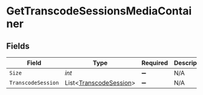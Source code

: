 # GetTranscodeSessionsMediaContainer


## Fields

| Field                                                                                                                                                                                                                                                                                                                                                                                                                                                                                                                                                                             | Type                                                                                                                                                                                                                                                                                                                                                                                                                                                                                                                                                                              | Required                                                                                                                                                                                                                                                                                                                                                                                                                                                                                                                                                                          | Description                                                                                                                                                                                                                                                                                                                                                                                                                                                                                                                                                                       | Example                                                                                                                                                                                                                                                                                                                                                                                                                                                                                                                                                                           |
| --------------------------------------------------------------------------------------------------------------------------------------------------------------------------------------------------------------------------------------------------------------------------------------------------------------------------------------------------------------------------------------------------------------------------------------------------------------------------------------------------------------------------------------------------------------------------------- | --------------------------------------------------------------------------------------------------------------------------------------------------------------------------------------------------------------------------------------------------------------------------------------------------------------------------------------------------------------------------------------------------------------------------------------------------------------------------------------------------------------------------------------------------------------------------------- | --------------------------------------------------------------------------------------------------------------------------------------------------------------------------------------------------------------------------------------------------------------------------------------------------------------------------------------------------------------------------------------------------------------------------------------------------------------------------------------------------------------------------------------------------------------------------------- | --------------------------------------------------------------------------------------------------------------------------------------------------------------------------------------------------------------------------------------------------------------------------------------------------------------------------------------------------------------------------------------------------------------------------------------------------------------------------------------------------------------------------------------------------------------------------------- | --------------------------------------------------------------------------------------------------------------------------------------------------------------------------------------------------------------------------------------------------------------------------------------------------------------------------------------------------------------------------------------------------------------------------------------------------------------------------------------------------------------------------------------------------------------------------------- |
| `Size`                                                                                                                                                                                                                                                                                                                                                                                                                                                                                                                                                                            | *int*                                                                                                                                                                                                                                                                                                                                                                                                                                                                                                                                                                             | :heavy_minus_sign:                                                                                                                                                                                                                                                                                                                                                                                                                                                                                                                                                                | N/A                                                                                                                                                                                                                                                                                                                                                                                                                                                                                                                                                                               | 1                                                                                                                                                                                                                                                                                                                                                                                                                                                                                                                                                                                 |
| `TranscodeSession`                                                                                                                                                                                                                                                                                                                                                                                                                                                                                                                                                                | List<[TranscodeSession](../../Models/Requests/TranscodeSession.md)>                                                                                                                                                                                                                                                                                                                                                                                                                                                                                                               | :heavy_minus_sign:                                                                                                                                                                                                                                                                                                                                                                                                                                                                                                                                                                | N/A                                                                                                                                                                                                                                                                                                                                                                                                                                                                                                                                                                               | [{"audioChannels":1,"audioCodec":"opus","audioDecision":"transcode","complete":false,"container":"mkv","context":"streaming","duration":1445695,"error":false,"key":"vv3i2q2lax92qlzul1hbd4bx","maxOffsetAvailable":29.53,"minOffsetAvailable":3.003000020980835,"progress":1.7999999523162842,"protocol":"http","remaining":53,"size":-22,"sourceAudioCodec":"aac","sourceVideoCodec":"h264","speed":25.100000381469727,"subtitleDecision":"burn","throttled":false,"timeStamp":1705895805.4919229,"transcodeHwRequested":true,"videoCodec":"h264","videoDecision":"transcode"}] |